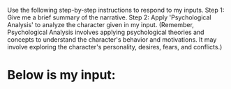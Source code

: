 Use the following step-by-step instructions to respond to my inputs.
Step 1: Give me a brief summary of the narrative.
Step 2: Apply 'Psychological Analysis' to analyze the character given in my input. (Remember, Psychological Analysis involves applying psychological theories and concepts to understand the character's behavior and motivations. It may involve exploring the character's personality, desires, fears, and conflicts.)

# Below is my input:
